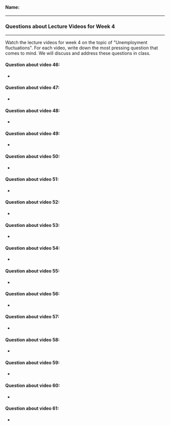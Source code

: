 #### Name:

---

### Questions about Lecture Videos for Week 4

---

Watch the lecture videos for week 4 on the topic of "Unemployment fluctuations". For each video, write down the most pressing question that comes to mind. We will discuss and address these questions in class.


#### Question about video 46:

+ 

#### Question about video 47:

+ 

#### Question about video 48:

+ 

#### Question about video 49:

+ 

#### Question about video 50:

+ 

#### Question about video 51:

+ 

#### Question about video 52:

+ 

#### Question about video 53:

+ 

#### Question about video 54:

+ 

#### Question about video 55:

+ 

#### Question about video 56:

+ 

#### Question about video 57:

+ 

#### Question about video 58:

+ 

#### Question about video 59:

+ 

#### Question about video 60:

+ 

#### Question about video 61:

+ 
